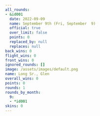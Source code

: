 ```yaml
---
all_rounds:
- &id001
  date: 2022-09-09
  name: September 9th (Fri, September  9)
  official: true
  over_limit: false
  points: 0
  replaced_by: null
  replaces: null
back_wins: 0
flight_wins: 0
front_wins: 0
ignored_rounds: []
image: /assets/images/default.png
name: Long Sr., Glen
overall_wins: 0
points: 0
rounds: 1
rounds_by_month:
  9:
  - *id001
skins: 0
---
```

